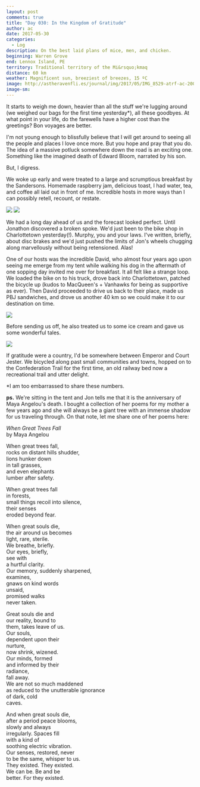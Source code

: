 ```yaml
---
layout: post
comments: true
title: "Day 030: In the Kingdom of Gratitude"
author: ac
date: 2017-05-30
categories:
  - Log
description: On the best laid plans of mice, men, and chicken.
beginning: Warren Grove
end: Lennox Island, PE
territory: Traditional territory of the Mi&rsquo;kmaq 
distance: 60 km
weather: Magnificent sun, breeziest of breezes, 15 ºC
image: http://astheravenfli.es/journal/img/2017/05/IMG_8529-atrf-ac-2000-web.jpg
image-sm:
---
```


It starts to weigh me down, heavier than all the stuff we're lugging around (we weighed our bags for the first time yesterday*), all these goodbyes. At what point in your life, do the farewells have a higher cost than the greetings? Bon voyages are better.

I'm not young enough to blissfully believe that I will get around to seeing all the people and places I love once more. But you hope and pray that you do. The idea of a massive potluck somewhere down the road is an exciting one. Something like the imagined death of Edward Bloom, narrated by his son.

But, I digress.

We woke up early and were treated to a large and scrumptious breakfast by the Sandersons. Homemade raspberry jam, delicious toast, I had water, tea, and coffee all laid out in front of me. Incredible hosts in more ways than I can possibly retell, recount, or restate. 

<img src="http://astheravenfli.es/journal/img/2017/05/IMG_8527-atrf-ac-2000-web.jpg">

<img src="http://astheravenfli.es/journal/img/2017/05/IMG_8528-atrf-ac-2000-web.jpg">

We had a long day ahead of us and the forecast looked perfect. Until Jonathon discovered a broken spoke. We'd just been to the bike shop in Charlottetown yesterday(!). Murphy, you and your laws. I've written, briefly, about disc brakes and we'd just pushed the limits of Jon's wheels chugging along marvellously without being retensioned. Alas! 

One of our hosts was the incredible David, who almost four years ago upon seeing me emerge from my tent while walking his dog in the aftermath of one sopping day invited me over for breakfast. It all felt like a strange loop. We loaded the bike on to his truck, drove back into Charlottetown, patched the bicycle up (kudos to MacQueen's + Vanhawks for being as supportive as ever). Then David proceeded to drive us back to their place, made us PBJ sandwiches, and drove us another 40 km so we could make it to our destination on time. 

<img src="http://astheravenfli.es/journal/img/2017/05/IMG_8531-atrf-ac-2000-web.jpg">

Before sending us off, he also treated us to some ice cream and gave us some wonderful tales.

<img src="http://astheravenfli.es/journal/img/2017/05/IMG_8535-atrf-ac-2000-web.jpg">

If gratitude were a country, I'd be somewhere between Emperor and Court Jester. We bicycled along past small communities and towns, hopped on to the Confederation Trail for the first time, an old railway bed now a recreational trail and utter delight.

*I am too embarrassed to share these numbers.


__ps.__ We're sitting in the tent and Jon tells me that it is the anniversary of Maya Angelou's death. I bought a collection of her poems for my mother a few years ago and she will always be a giant tree with an immense shadow for us traveling through. On that note, let me share one of her poems here:

*When Great Trees Fall*<br>
by Maya Angelou

When great trees fall,<br>
rocks on distant hills shudder,<br>
lions hunker down<br>
in tall grasses,<br>
and even elephants<br>
lumber after safety.

When great trees fall<br>
in forests,<br>
small things recoil into silence,<br>
their senses<br>
eroded beyond fear.

When great souls die,<br>
the air around us becomes<br>
light, rare, sterile.<br>
We breathe, briefly.<br>
Our eyes, briefly,<br>
see with<br>
a hurtful clarity.<br>
Our memory, suddenly sharpened,<br>
examines,<br>
gnaws on kind words<br>
unsaid,<br>
promised walks<br>
never taken.

Great souls die and<br>
our reality, bound to<br>
them, takes leave of us.<br>
Our souls,<br>
dependent upon their<br>
nurture,<br>
now shrink, wizened.<br>
Our minds, formed<br>
and informed by their<br>
radiance,<br>
fall away.<br>
We are not so much maddened<br>
as reduced to the unutterable ignorance<br>
of dark, cold<br>
caves.

And when great souls die,<br>
after a period peace blooms,<br>
slowly and always<br>
irregularly. Spaces fill<br>
with a kind of<br>
soothing electric vibration.<br>
Our senses, restored, never<br>
to be the same, whisper to us.<br>
They existed. They existed.<br>
We can be. Be and be<br>
better. For they existed.